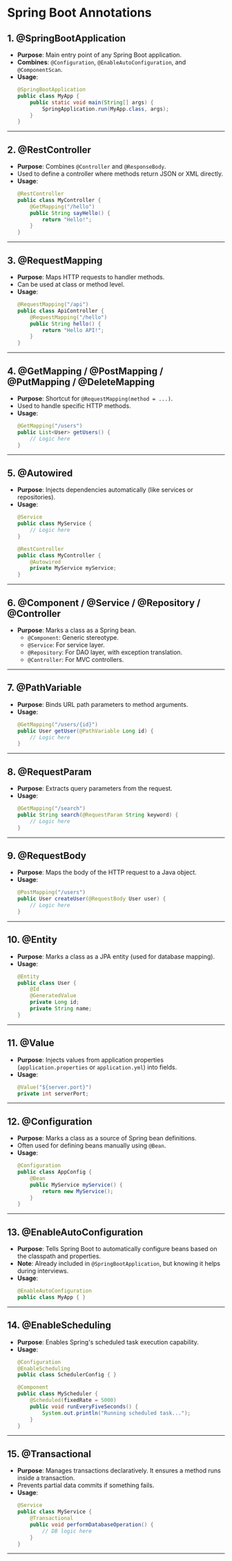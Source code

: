 
# Spring Boot Annotations

## 1. @SpringBootApplication
- **Purpose**: Main entry point of any Spring Boot application.
- **Combines**: `@Configuration`, `@EnableAutoConfiguration`, and `@ComponentScan`.
- **Usage**:
  ```java
  @SpringBootApplication
  public class MyApp {
      public static void main(String[] args) {
          SpringApplication.run(MyApp.class, args);
      }
  }
  ```

---

## 2. @RestController
- **Purpose**: Combines `@Controller` and `@ResponseBody`.
- Used to define a controller where methods return JSON or XML directly.
- **Usage**:
  ```java
  @RestController
  public class MyController {
      @GetMapping("/hello")
      public String sayHello() {
          return "Hello!";
      }
  }
  ```

---

## 3. @RequestMapping
- **Purpose**: Maps HTTP requests to handler methods.
- Can be used at class or method level.
- **Usage**:
  ```java
  @RequestMapping("/api")
  public class ApiController {
      @RequestMapping("/hello")
      public String hello() {
          return "Hello API!";
      }
  }
  ```

---

## 4. @GetMapping / @PostMapping / @PutMapping / @DeleteMapping
- **Purpose**: Shortcut for `@RequestMapping(method = ...)`.
- Used to handle specific HTTP methods.
- **Usage**:
  ```java
  @GetMapping("/users")
  public List<User> getUsers() {
      // Logic here
  }
  ```

---

## 5. @Autowired
- **Purpose**: Injects dependencies automatically (like services or repositories).
- **Usage**:
  ```java
  @Service
  public class MyService {
      // Logic here
  }

  @RestController
  public class MyController {
      @Autowired
      private MyService myService;
  }
  ```

---

## 6. @Component / @Service / @Repository / @Controller
- **Purpose**: Marks a class as a Spring bean.
  - `@Component`: Generic stereotype.
  - `@Service`: For service layer.
  - `@Repository`: For DAO layer, with exception translation.
  - `@Controller`: For MVC controllers.

---

## 7. @PathVariable
- **Purpose**: Binds URL path parameters to method arguments.
- **Usage**:
  ```java
  @GetMapping("/users/{id}")
  public User getUser(@PathVariable Long id) {
      // Logic here
  }
  ```

---

## 8. @RequestParam
- **Purpose**: Extracts query parameters from the request.
- **Usage**:
  ```java
  @GetMapping("/search")
  public String search(@RequestParam String keyword) {
      // Logic here
  }
  ```

---

## 9. @RequestBody
- **Purpose**: Maps the body of the HTTP request to a Java object.
- **Usage**:
  ```java
  @PostMapping("/users")
  public User createUser(@RequestBody User user) {
      // Logic here
  }
  ```

---

## 10. @Entity
- **Purpose**: Marks a class as a JPA entity (used for database mapping).
- **Usage**:
  ```java
  @Entity
  public class User {
      @Id
      @GeneratedValue
      private Long id;
      private String name;
  }
  ```

---




## 11. @Value
- **Purpose**: Injects values from application properties (`application.properties` or `application.yml`) into fields.
- **Usage**:
  ```java
  @Value("${server.port}")
  private int serverPort;
  ```

---

## 12. @Configuration
- **Purpose**: Marks a class as a source of Spring bean definitions.
- Often used for defining beans manually using `@Bean`.
- **Usage**:
  ```java
  @Configuration
  public class AppConfig {
      @Bean
      public MyService myService() {
          return new MyService();
      }
  }
  ```

---

## 13. @EnableAutoConfiguration
- **Purpose**: Tells Spring Boot to automatically configure beans based on the classpath and properties.
- **Note**: Already included in `@SpringBootApplication`, but knowing it helps during interviews.
- **Usage**:
  ```java
  @EnableAutoConfiguration
  public class MyApp { }
  ```

---

## 14. @EnableScheduling
- **Purpose**: Enables Spring's scheduled task execution capability.
- **Usage**:
  ```java
  @Configuration
  @EnableScheduling
  public class SchedulerConfig { }

  @Component
  public class MyScheduler {
      @Scheduled(fixedRate = 5000)
      public void runEveryFiveSeconds() {
          System.out.println("Running scheduled task...");
      }
  }
  ```

---

## 15. @Transactional
- **Purpose**: Manages transactions declaratively. It ensures a method runs inside a transaction.
- Prevents partial data commits if something fails.
- **Usage**:
  ```java
  @Service
  public class MyService {
      @Transactional
      public void performDatabaseOperation() {
          // DB logic here
      }
  }
  ```

---
